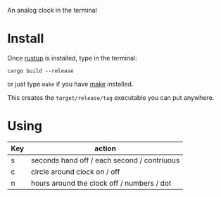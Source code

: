An analog clock in the terminal

# Install
Once [rustup](https://rustup.rs/) is installed, type in the terminal:
```
cargo build --release
```
or just type ```make``` if you have [make](https://www.gnu.org/software/make/) installed.

This creates the ```target/release/tag``` executable you can put anywhere.

# Using

| Key | action  |
| --- | ------- |
| s   | seconds hand off / each second / contriuous  |
| c   | circle around clock on / off |
| n   | hours around the clock off / numbers / dot  |

